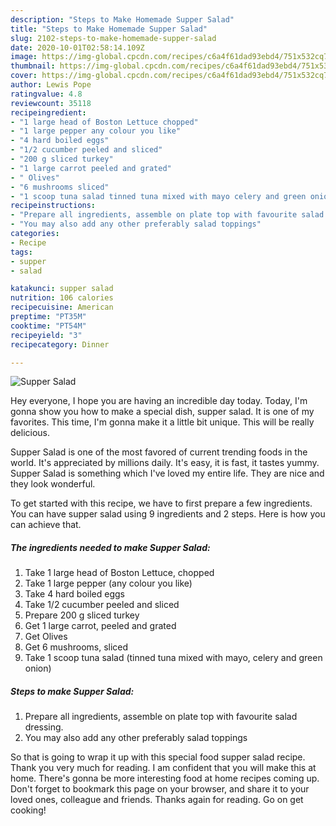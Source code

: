 ```yaml
---
description: "Steps to Make Homemade Supper Salad"
title: "Steps to Make Homemade Supper Salad"
slug: 2102-steps-to-make-homemade-supper-salad
date: 2020-10-01T02:58:14.109Z
image: https://img-global.cpcdn.com/recipes/c6a4f61dad93ebd4/751x532cq70/supper-salad-recipe-main-photo.jpg
thumbnail: https://img-global.cpcdn.com/recipes/c6a4f61dad93ebd4/751x532cq70/supper-salad-recipe-main-photo.jpg
cover: https://img-global.cpcdn.com/recipes/c6a4f61dad93ebd4/751x532cq70/supper-salad-recipe-main-photo.jpg
author: Lewis Pope
ratingvalue: 4.8
reviewcount: 35118
recipeingredient:
- "1 large head of Boston Lettuce chopped"
- "1 large pepper any colour you like"
- "4 hard boiled eggs"
- "1/2 cucumber peeled and sliced"
- "200 g sliced turkey"
- "1 large carrot peeled and grated"
- " Olives"
- "6 mushrooms sliced"
- "1 scoop tuna salad tinned tuna mixed with mayo celery and green onion"
recipeinstructions:
- "Prepare all ingredients, assemble on plate top with favourite salad dressing."
- "You may also add any other preferably salad toppings"
categories:
- Recipe
tags:
- supper
- salad

katakunci: supper salad 
nutrition: 106 calories
recipecuisine: American
preptime: "PT35M"
cooktime: "PT54M"
recipeyield: "3"
recipecategory: Dinner

---
```



![Supper Salad](https://img-global.cpcdn.com/recipes/c6a4f61dad93ebd4/751x532cq70/supper-salad-recipe-main-photo.jpg)

Hey everyone, I hope you are having an incredible day today. Today, I'm gonna show you how to make a special dish, supper salad. It is one of my favorites. This time, I'm gonna make it a little bit unique. This will be really delicious.

Supper Salad is one of the most favored of current trending foods in the world. It's appreciated by millions daily. It's easy, it is fast, it tastes yummy. Supper Salad is something which I've loved my entire life. They are nice and they look wonderful.




To get started with this recipe, we have to first prepare a few ingredients. You can have supper salad using 9 ingredients and 2 steps. Here is how you can achieve that.

<!--inarticleads1-->

##### The ingredients needed to make Supper Salad:

1. Take 1 large head of Boston Lettuce, chopped
1. Take 1 large pepper (any colour you like)
1. Take 4 hard boiled eggs
1. Take 1/2 cucumber peeled and sliced
1. Prepare 200 g sliced turkey
1. Get 1 large carrot, peeled and grated
1. Get  Olives
1. Get 6 mushrooms, sliced
1. Take 1 scoop tuna salad (tinned tuna mixed with mayo, celery and green onion)




<!--inarticleads2-->

##### Steps to make Supper Salad:

1. Prepare all ingredients, assemble on plate top with favourite salad dressing.
1. You may also add any other preferably salad toppings




So that is going to wrap it up with this special food supper salad recipe. Thank you very much for reading. I am confident that you will make this at home. There's gonna be more interesting food at home recipes coming up. Don't forget to bookmark this page on your browser, and share it to your loved ones, colleague and friends. Thanks again for reading. Go on get cooking!
